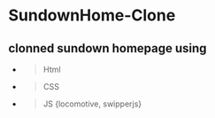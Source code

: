 ﻿# SundownHome-Clone

 ## clonned sundown homepage using
- > Html
- > CSS
- > JS {locomotive, swipperjs}   
